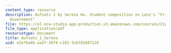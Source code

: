```yaml
---
content_type: resource
description: Aufsatz 1 by Serena Hu. Student composition on Lenz's "Friend of the
  Government"
file: https://ol-ocw-studio-app-production.s3.amazonaws.com/courses/21g-404-german-iv-spring-2005/e2ef6a8baa2f3974c1823cb78168712d_MIT21G_404S05_aufsatz1sere.pdf
file_type: application/pdf
resourcetype: Document
title: Aufsatz_1_Serena
uid: e2ef6a8b-aa2f-3974-c182-3cb78168712d
---
```

